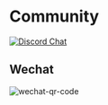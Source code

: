 # Community

[![Discord Chat](https://img.shields.io/discord/729613877184299019.svg?logo=discord&style=flat-square)](https://discord.gg/dxpefwy)

## Wechat

![wechat-qr-code](../static/wechat.png)


[gitter]: https://gitter.im/elvisjs/community
[slack]: https://join.slack.com/t/elvisjs/shared_invite/zt-f2ytjcy9-i6E5tfD9u2xurkiac9li1w
[discord]: https://discord.gg/dxpefwy
[telegram]: https://t.me/joinchat/O6i10hz69lG4nkMyw9Bs7g
